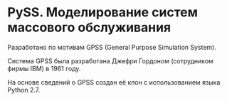 # PySS. Моделирование систем массового обслуживания

Разработано по мотивам GPSS (General Purpose Simulation System).

Система GPSS была разработана Джефри Гордоном (сотрудником фирмы IBM) в 1961 году.

На основе сведений о GPSS создан её клон с использованием языка Python 2.7.